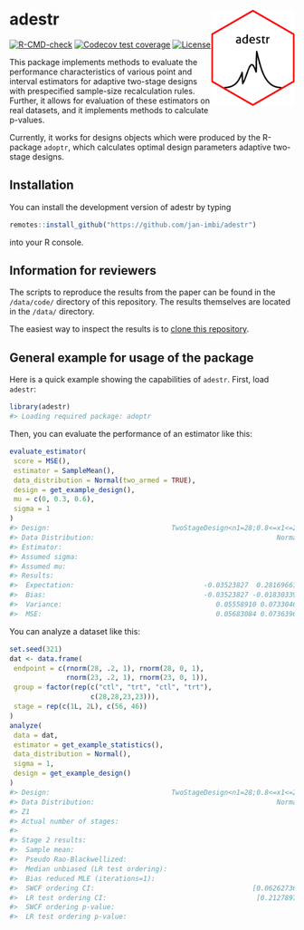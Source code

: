 
<!-- README.md is generated from README.Rmd. Please edit that file -->

# adestr <a href='https://github.com/jan-imbi/adestr'><img src='man/figures/sticker.png' align="right" height="170" /></a>

<!-- badges: start -->

[![R-CMD-check](https://github.com/jan-imbi/adestr/actions/workflows/R-CMD-check.yaml/badge.svg)](https://github.com/jan-imbi/adestr/actions/workflows/R-CMD-check.yaml)
[![Codecov test
coverage](https://codecov.io/gh/jan-imbi/adestr/branch/master/graph/badge.svg?token=ORYWTYOZPT)](https://app.codecov.io/gh/jan-imbi/adestr?branch=master)
[![License](https://img.shields.io/badge/license-MIT-blue)](https://github.com/jan-imbi/adestr/blob/master/LICENSE.md)
<!-- badges: end -->

This package implements methods to evaluate the performance
characteristics of various point and interval estimators for adaptive
two-stage designs with prespecified sample-size recalculation rules.
Further, it allows for evaluation of these estimators on real datasets,
and it implements methods to calculate p-values.

Currently, it works for designs objects which were produced by the
R-package `adoptr`, which calculates optimal design parameters adaptive
two-stage designs.

## Installation

You can install the development version of adestr by typing

``` r
remotes::install_github("https://github.com/jan-imbi/adestr")
```

into your R console.

## Information for reviewers

The scripts to reproduce the results from the paper can be found in the
`/data/code/` directory of this repository. The results themselves are
located in the `/data/` directory.

The easiest way to inspect the results is to [clone this
repository](https://docs.github.com/en/repositories/creating-and-managing-repositories/cloning-a-repository).

## General example for usage of the package

Here is a quick example showing the capabilities of `adestr`. First,
load `adestr`:

``` r
library(adestr)
#> Loading required package: adoptr
```

Then, you can evaluate the performance of an estimator like this:

``` r
evaluate_estimator(
 score = MSE(),
 estimator = SampleMean(),
 data_distribution = Normal(two_armed = TRUE),
 design = get_example_design(),
 mu = c(0, 0.3, 0.6),
 sigma = 1
)
#> Design:                              TwoStageDesign<n1=28;0.8<=x1<=2.3;n2=10-40>
#> Data Distribution:                                             Normal<two-armed>
#> Estimator:                                                           Sample mean
#> Assumed sigma:                                                                 1
#> Assumed mu:                                                          0.0 0.3 0.6
#> Results:
#>  Expectation:                                -0.03523827  0.28169661  0.63556747
#>  Bias:                                       -0.03523827 -0.01830339  0.03556747
#>  Variance:                                      0.05558910 0.07330464 0.06591361
#>  MSE:                                           0.05683084 0.07363966 0.06717865
```

You can analyze a dataset like this:

``` r
set.seed(321)
dat <- data.frame(
 endpoint = c(rnorm(28, .2, 1), rnorm(28, 0, 1),
              rnorm(23, .2, 1), rnorm(23, 0, 1)),
 group = factor(rep(c("ctl", "trt", "ctl", "trt"),
                    c(28,28,23,23))),
 stage = rep(c(1L, 2L), c(56, 46))
)
analyze(
 data = dat,
 estimator = get_example_statistics(),
 data_distribution = Normal(),
 sigma = 1,
 design = get_example_design()
)
#> Design:                              TwoStageDesign<n1=28;0.8<=x1<=2.3;n2=10-40>
#> Data Distribution:                                             Normal<two-armed>
#> Z1                                                                          1.75
#> Actual number of stages:                                                       2
#> 
#> Stage 2 results:
#>  Sample mean:                                                          0.5044685
#>  Pseudo Rao-Blackwellized:                                             0.3559511
#>  Median unbiased (LR test ordering):                                   0.4806717
#>  Bias reduced MLE (iterations=1):                                      0.4994132
#>  SWCF ordering CI:                                       [0.06262736, 0.7232758]
#>  LR test ordering CI:                                     [0.2127897, 0.7949281]
#>  SWCF ordering p-value:                                                 0.010977
#>  LR test ordering p-value:                                          0.0001877094
```
